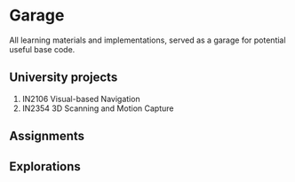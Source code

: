 # Garage
All learning materials and implementations, served as a garage for potential useful base code.

## University projects
1. IN2106 Visual-based Navigation
2. IN2354 3D Scanning and Motion Capture

## Assignments

## Explorations
